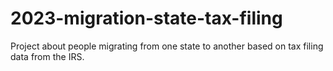 # 2023-migration-state-tax-filing
Project about people migrating from one state to another based on tax filing data from the IRS.

